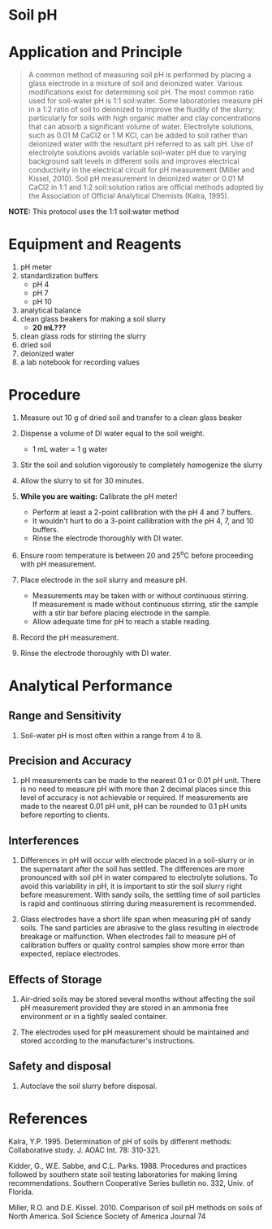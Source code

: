 Soil pH
=======


# Application and Principle

>A common method of measuring soil pH is performed by placing a glass
electrode in a mixture of soil and deionized water. Various modifications exist
for determining soil pH.  The most common ratio used for soil-water pH is
1:1 soil:water.  Some laboratories measure pH in a 1:2 ratio of soil to
deionized to improve the fluidity of the slurry; particularly for soils
with high organic matter and clay concentrations that can absorb a
significant volume of water.  Electrolyte solutions, such as 0.01 M CaCl2
or 1 M KCl, can be added to soil rather than deionized water with the
resultant pH referred to as salt pH.  Use of electrolyte solutions avoids
variable soil-water pH due to varying background salt levels in different
soils and improves electrical conductivity in the electrical circuit for pH
measurement (Miller and Kissel, 2010).  Soil pH measurement in deionized
water or 0.01 M CaCl2 in 1:1 and 1:2 soil:solution ratios are official
methods adopted by the Association of Official Analytical Chemists (Kalra,
1995).  

__NOTE:__ This protocol uses the 1:1 soil:water method


# Equipment and Reagents

1. pH meter
1. standardization buffers
	* pH 4
	* pH 7	
	* pH 10
1. analytical balance 
1. clean glass beakers for making a soil slurry
	* __20 mL???__
1. clean glass rods for stirring the slurry
1. dried soil
1. deionized water
1. a lab notebook for recording values


# Procedure

1. Measure out 10 g of dried soil and transfer to a clean glass beaker

1. Dispense a volume of DI water equal to the soil weight.
	* 1 mL water = 1 g water 

1. Stir the soil and solution vigorously to completely homogenize the slurry

1. Allow the slurry to sit for 30 minutes.

1. __While you are waiting:__ Calibrate the pH meter!
	* Perform at least a 2-point callibration with the pH 4 and 7 buffers.
	* It wouldn't hurt to do a 3-point callibration with the pH 4, 7, and 10 buffers.
	* Rinse the electrode thoroughly with DI water.

1. Ensure room temperature is between 20 and 25<sup>o</sup>C before proceeding with pH
measurement.

1. Place electrode in the soil slurry and measure pH.  
	* Measurements may be taken with or without continuous stirring.  
	  If measurement is made without continuous stirring, stir the sample
	  with a stir bar before placing electrode in the sample. 
	* Allow adequate time for pH to reach a stable reading. 

1. Record the pH measurement.

1. Rinse the electrode thoroughly with DI water.


# Analytical Performance

## Range and Sensitivity

1.	Soil-water pH is most often within a range from 4 to 8.

## Precision and Accuracy

1.	pH measurements can be made to the nearest 0.1 or 0.01 pH unit.  There is
no need to measure pH with more than 2 decimal places since this level of
accuracy is not achievable or required.  If measurements are made to the nearest
0.01 pH unit, pH can be rounded to 0.1 pH units before reporting to clients.

## Interferences

1. Differences in pH will occur with electrode placed in a soil-slurry or in
the supernatant after the soil has settled.  The differences are more pronounced
with soil pH in water compared to electrolyte solutions.  To avoid this
variability in pH, it is important to stir the soil slurry right before
measurement.  With sandy soils, the settling time of soil particles is rapid and
continuous stirring during measurement is recommended.

2. Glass electrodes have a short life span when measuring pH of sandy soils. 
The sand particles are abrasive to the glass resulting in electrode breakage or
malfunction.  When electrodes fail to measure pH of calibration buffers or
quality control samples show more error than expected, replace electrodes.

## Effects of Storage

1. Air-dried soils may be stored several months without affecting the soil pH
measurement provided they are stored in an ammonia free environment or in a
tightly sealed container.

2. The electrodes used for pH measurement should be maintained and stored
according to the manufacturer's instructions. 


## Safety and disposal

1. Autoclave the soil slurry before disposal.


# References

Kalra, Y.P.  1995.  Determination of pH of soils by different methods:
Collaborative study.  J. AOAC Int. 78: 310-321.

Kidder, G., W.E. Sabbe, and C.L. Parks.  1988.  Procedures and practices
followed by southern state soil testing laboratories for making liming
recommendations.  Southern Cooperative Series bulletin no. 332, Univ. of
Florida.

Miller, R.O. and D.E. Kissel.  2010. Comparison of soil pH methods on soils of
North America. Soil Science Society of America Journal 74









